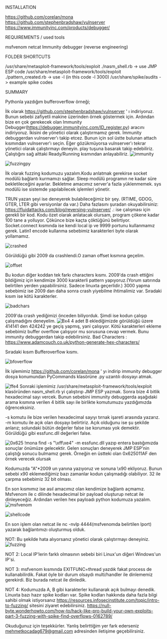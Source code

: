INSTALLATION 

https://github.com/corelan/mona
https://github.com/stephenbradshaw/vulnserver
https://www.immunityinc.com/products/debugger/


REQUIREMENTS / used tools 

msfvenom
netcat 
Immunity debugger (reverse engineering)

FOLDER SHORTCUTS

/usr/share/metasploit-framework/tools/exploit  ./nasm_shell.rb -> use JMP ESP code
/usr/share/metasploit-framework/tools/exploit  ./pattern_created.rb -> use -l (in this code -l 3000)
/usr/share/spike/audits -> example spike codes


SUMMARY

Pythonla yazdığım bufferoverflow örneği;

İlk olarak https://github.com/stephenbradshaw/vulnserver ' ı indiriyoruz. Bunun sebebi zafiyetli makine üzerinden örnek göstermek için. Ardından bize en çok gerekecek olan Immunity Debugger(https://debugger.immunityinc.com/ID_register.py) aracını 
indiriyoruz. İkisini de yönetici olarak çalıştırmamız gerek. İmmunity debuggerdan vulnserver'ı takip etcez. Bunun için sol üstte bulunan attach kısmından vulnserver'ı seçin. Eğer gözükmüyorsa vulnserver'ı tekrar yönetici olarak çalıştırmayı deneyin. play tuşuna basarak takip edebiliriz. Çalıştığını sağ alttaki Ready/Running kısmından anlayabiliriz.
![immunity](https://user-images.githubusercontent.com/59103139/145373244-d63b56ef-3bfe-4287-bb9f-a5e7035673a9.PNG)

![fuzzingpy](https://user-images.githubusercontent.com/59103139/145388533-b7f303e0-c6e2-46b8-bad7-f94ed5454c6c.PNG)

İlk olarak fuzzing kodumuzu yazalım.Kodu anlatmak gerekirse socket modülü bağlantı kurmamızı sağlar. Sleep modülü programın ne kadar süre bekletileceğini ayarlar. Bekletme amacımız server'a fazla yüklenmemek. sys modülü ise sistemde yapılabilecek işlemleri yönetir. 

TRUN yazan şeyi ise deneyerek bulabileceğimiz bir şey. (RTIME, GDOG, GTER, LTER gibi versiyonlar da var.) Daha fazlasını şuradan okuyabilirsiniz: https://fluidattacks.com/blog/reversing-vulnserver/ .: ise çalışması için gerekli bir kod. Kodu özet olarak anlatacak olursam, program çökene kadar 100 tane a yolluyor. Çökünce bize kaçta çöktüğünü belirtiyor.
Socket.connect kısmında ise kendi local ip ve 9999 portunu kullanmamız gerek. Latin1 encode kullanma sebebimiz karakterleri byte olarak yollamamız.

![crashed](https://user-images.githubusercontent.com/59103139/145376823-66f1c508-5b52-4e82-85b4-fd28509b560c.PNG) 

Görüldüğü gibi 2009 da crashlendi.O zaman offset kısmına geçelim.

![offset](https://user-images.githubusercontent.com/59103139/145377122-28d1b666-9546-4a4b-985c-885e68f8eb67.PNG)

Bu kodun diğer koddan tek farkı characters kısmı. 2009'da crash ettiğini bildiğimiz için kendimize 3000 karakterli pattern yapıyoruz.(Yorum satırında belirtilen yerden yapabilirsiniz. Sadece linuxta geçerlidir.) 3000 yapma sebebimiz ise  2009 dan daha sonra crash yiyebilme ihtimalimiz var. Sıradaki kısım ise kötü karakterler.

![badchars](https://user-images.githubusercontent.com/59103139/145377866-c9347ef4-233d-40c1-b403-7f456cc0a581.PNG)

2009'da crash yediğimizi önceden biliyorduk. Şimdi ise kodun çalışıp çalışmadığını deneyelim.
![Bx4](https://user-images.githubusercontent.com/59103139/145378638-8b61eec0-b19c-4eda-a8db-a6d6daa61eae.PNG)
4 adet B eklediğimizde görüldüğü üzere 414141 den 424242 ye geçiş yapmış, yani çalışıyor. Kötü karakterleri ekleme sebebimiz buffer overflow çalışıyor mu sorusuna cevap vermek. Bunu immunity debuggerdan takip edebilirsiniz.
Bad Characters : https://www.adamcouch.co.uk/python-generate-hex-characters/

Sıradaki kısım Bufferoverflow kısmı.

![bfoverflow](https://user-images.githubusercontent.com/59103139/145383730-ac126db0-6ebe-4d4b-9268-53769764d61b.PNG)

İlk işlemimiz https://github.com/corelan/mona ' yı indirip immunity debugger dosya konumundan PyCommands klasörüne .py uzantılı dosyayı atmak.

![ffe4](https://user-images.githubusercontent.com/59103139/145384076-50167b06-01c5-4861-b414-eaa11eeb5c19.PNG)
Sonraki işlemimiz /usr/share/metasploit-framework/tools/exploit klasöründen nasm_shell.rb yi çalıştırıp JMP ESP yazmak. Sonra bize 4 bitlik hexadecimal sayı vercek. Bunun sebebini immunity debuggerda aşağıdaki arama kısmına verilen 4 bitlik sayı ile birlikte komutumuzu yazdığımızda öğrenceksiniz. 

-s komutu ile bize verilen hexadecimal sayıyı tırnak işareti arasında yazarız.
-m komutu ile açık olan dosyayı belirtiriz. Açık olduğunu ise şu şekilde anlarız; solundaki bütün değerler false ise koruması yok demektir. Görüldüğü gibi essfunc.dll değerleri false.


![0x625](https://user-images.githubusercontent.com/59103139/145383983-16ae325c-0204-4522-989a-da87b9d55153.PNG)
!mona find -s "\xff\xe4" -m essfunc.dll yazıp entera bastığımızda sonuçlar önümüze gelecektir. Gelen sonuçları deneyerek JMP ESP'nin çalıştığı sonucu bulmamız gerek. Örneğin en üstteki olan 0x625011AF den örnek verecek olursak 

Kodumuzda "A"*2009 un yanına yazıyoruz ve sonuna \x90 ekliyoruz. Bunun sebebi x90 eklemediğimiz bazı zamanlar kodun çalışmadığı olabiliyor. 32 ile çarpma sebebimiz 32 bit olması.


En son kısmımız ise asıl amacımız olan kendimize bağlantı açmamız. Msfvenom ile c dilinde hexadecimal bir payload oluşturup netcat ile dinleyeceğiz. Ardından verilen hex payloadı python kodumuza yazalım.
![msfvenom](https://user-images.githubusercontent.com/59103139/145384444-de88d80b-2f18-4ebe-80b4-87484ddcf5a3.PNG)


![shellcode](https://user-images.githubusercontent.com/59103139/145384582-e4854bab-eeaf-4f59-bc4f-411523ffc122.PNG)

En son işlem olan netcat ile nc -nvlp 4444(msfvenomda belirtilen lport) yazarak bağlantımızı oluşturmuş olduk.


NOT: Bu şekilde hata alıyorsanız yönetici olarak çalıştırmayı deneyiniz.
![fuzzing](https://user-images.githubusercontent.com/59103139/145384780-b7cd6928-aa00-4968-b106-c5e53e04c7fb.PNG)

NOT 2: Local IP'lerin farklı olmasının sebebi biri Linux'un diğeri Windows'un IP'si. 

NOT 3: msfvenom kısmında EXITFUNC=thread yazdık fakat process de kullanabilirdik. Fakat öyle bir durum olsaydı multi/handler ile dinlememiz gerekirdi. Biz burada netcat ile dinledik.

NOT 4: Kodumuzda A, B gibi karakterler kullanarak açık bulmayı denedik. Linuxta bazı hazır spike kodları var. Spike kodları hakkında daha fazla bilgi sahibi olmak istiyorsanız https://resources.infosecinstitute.com/topic/intro-to-fuzzing/ sitesini ziyaret edebilirsiniz.
https://null-byte.wonderhowto.com/how-to/hack-like-pro-build-your-own-exploits-part-3-fuzzing-with-spike-find-overflows-0162789/

Okuduğunuz için teşekkürler. Yanlış belirttiğim yer fark ederseniz mehmetkocadag679@gmail.com adresinden iletişime geçebilirsiniz.





